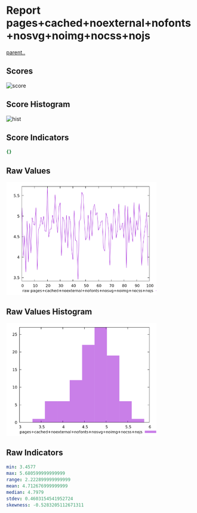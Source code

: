 # Report pages+cached+noexternal+nofonts+nosvg+noimg+nocss+nojs

[parent..](./..)  


## Scores

![score](./score.png)  

## Score Histogram

![hist](./hist.png)  

## Score Indicators

```yaml
{}

```

## Raw Values

![raw](./raw.png)  

## Raw Values Histogram

![raw hist](./raw_hist.png)  

## Raw Indicators

```yaml
min: 3.4577
max: 5.680599999999999
range: 2.222899999999999
mean: 4.712676999999999
median: 4.7979
stdev: 0.4603154541952724
skewness: -0.5283205112671311

```

<style>
  img {
    max-width: 80%;
  }
</style>
      
